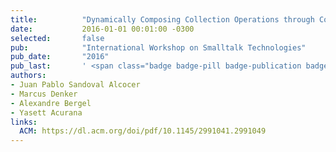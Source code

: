 ```yaml
---
title:          "Dynamically Composing Collection Operations through Collection Promises"
date:           2016-01-01 00:01:00 -0300
selected:       false
pub:            "International Workshop on Smalltalk Technologies"
pub_date:       "2016"
pub_last:       ' <span class="badge badge-pill badge-publication badge-primary">IWST</span> <span class="badge badge-pill badge-publication badge-info">Workshop Paper</span>'
authors:
- Juan Pablo Sandoval Alcocer
- Marcus Denker
- Alexandre Bergel
- Yasett Acurana
links:
  ACM: https://dl.acm.org/doi/pdf/10.1145/2991041.2991049
---
```


